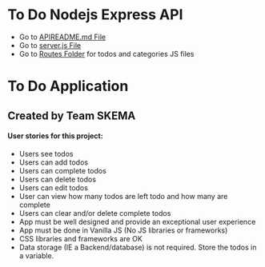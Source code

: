 # To Do Nodejs Express API
* Go to [APIREADME.md File](https://github.com/maggiemcc/todo-app/blob/master/APIREADME.md)
* Go to [server.js File](https://github.com/maggiemcc/todo-app/blob/master/server.js)
* Go to [Routes Folder](https://github.com/maggiemcc/todo-app/blob/master/routes) for todos and categories JS files

# To Do Application
## Created by Team SKEMA 

#### User stories for this project:

- Users see todos
- Users can add todos
- Users can complete todos
- Users can delete todos
- Users can edit todos
- User can view how many todos are left todo and how many are complete
- Users can clear and/or delete complete todos
- App must be well designed and provide an exceptional user experience
- App must be done in Vanilla JS (No JS libraries or frameworks)
- CSS libraries and frameworks are OK
- Data storage (IE a Backend/database) is not required. Store the todos in a variable.
